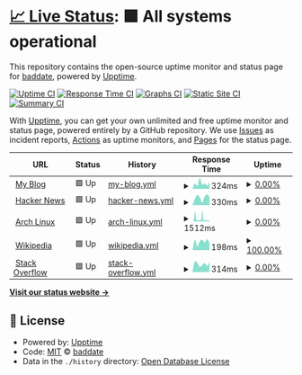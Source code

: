 # [📈 Live Status](https://url.tldr.plus): <!--live status--> **🟩 All systems operational**

This repository contains the open-source uptime monitor and status page for [baddate](https://url.tldr.plus), powered by [Upptime](https://github.com/upptime/upptime).

[![Uptime CI](https://github.com/koj-co/upptime/workflows/Uptime%20CI/badge.svg)](https://github.com/koj-co/upptime/actions?query=workflow%3A%22Uptime+CI%22)
[![Response Time CI](https://github.com/koj-co/upptime/workflows/Response%20Time%20CI/badge.svg)](https://github.com/koj-co/upptime/actions?query=workflow%3A%22Response+Time+CI%22)
[![Graphs CI](https://github.com/koj-co/upptime/workflows/Graphs%20CI/badge.svg)](https://github.com/koj-co/upptime/actions?query=workflow%3A%22Graphs+CI%22)
[![Static Site CI](https://github.com/koj-co/upptime/workflows/Static%20Site%20CI/badge.svg)](https://github.com/koj-co/upptime/actions?query=workflow%3A%22Static+Site+CI%22)
[![Summary CI](https://github.com/koj-co/upptime/workflows/Summary%20CI/badge.svg)](https://github.com/koj-co/upptime/actions?query=workflow%3A%22Summary+CI%22)

With [Upptime](https://upptime.js.org), you can get your own unlimited and free uptime monitor and status page, powered entirely by a GitHub repository. We use [Issues](https://github.com/baddate/upptime-monitor/issues) as incident reports, [Actions](https://github.com/baddate/upptime-monitor/actions) as uptime monitors, and [Pages](https://url.tldr.plus) for the status page.

<!--start: status pages-->
<!-- This summary is generated by Upptime (https://github.com/upptime/upptime) -->
<!-- Do not edit this manually, your changes will be overwritten -->
<!-- prettier-ignore -->
| URL | Status | History | Response Time | Uptime |
| --- | ------ | ------- | ------------- | ------ |
| <img alt="" src="https://icons.duckduckgo.com/ip3/smj.im.ico" height="13"> [My Blog](https://smj.im) | 🟩 Up | [my-blog.yml](https://github.com/baddate/uptime-monitor/commits/HEAD/history/my-blog.yml) | <details><summary><img alt="Response time graph" src="./graphs/my-blog/response-time-week.png" height="20"> 324ms</summary><br><a href="https://baddate.github.io/uptime-monitor/history/my-blog"><img alt="Response time 257" src="https://img.shields.io/endpoint?url=https%3A%2F%2Fraw.githubusercontent.com%2Fbaddate%2Fuptime-monitor%2FHEAD%2Fapi%2Fmy-blog%2Fresponse-time.json"></a><br><a href="https://baddate.github.io/uptime-monitor/history/my-blog"><img alt="24-hour response time 283" src="https://img.shields.io/endpoint?url=https%3A%2F%2Fraw.githubusercontent.com%2Fbaddate%2Fuptime-monitor%2FHEAD%2Fapi%2Fmy-blog%2Fresponse-time-day.json"></a><br><a href="https://baddate.github.io/uptime-monitor/history/my-blog"><img alt="7-day response time 324" src="https://img.shields.io/endpoint?url=https%3A%2F%2Fraw.githubusercontent.com%2Fbaddate%2Fuptime-monitor%2FHEAD%2Fapi%2Fmy-blog%2Fresponse-time-week.json"></a><br><a href="https://baddate.github.io/uptime-monitor/history/my-blog"><img alt="30-day response time 319" src="https://img.shields.io/endpoint?url=https%3A%2F%2Fraw.githubusercontent.com%2Fbaddate%2Fuptime-monitor%2FHEAD%2Fapi%2Fmy-blog%2Fresponse-time-month.json"></a><br><a href="https://baddate.github.io/uptime-monitor/history/my-blog"><img alt="1-year response time 263" src="https://img.shields.io/endpoint?url=https%3A%2F%2Fraw.githubusercontent.com%2Fbaddate%2Fuptime-monitor%2FHEAD%2Fapi%2Fmy-blog%2Fresponse-time-year.json"></a></details> | <details><summary><a href="https://baddate.github.io/uptime-monitor/history/my-blog">0.00%</a></summary><a href="https://baddate.github.io/uptime-monitor/history/my-blog"><img alt="All-time uptime 76.23%" src="https://img.shields.io/endpoint?url=https%3A%2F%2Fraw.githubusercontent.com%2Fbaddate%2Fuptime-monitor%2FHEAD%2Fapi%2Fmy-blog%2Fuptime.json"></a><br><a href="https://baddate.github.io/uptime-monitor/history/my-blog"><img alt="24-hour uptime 0.00%" src="https://img.shields.io/endpoint?url=https%3A%2F%2Fraw.githubusercontent.com%2Fbaddate%2Fuptime-monitor%2FHEAD%2Fapi%2Fmy-blog%2Fuptime-day.json"></a><br><a href="https://baddate.github.io/uptime-monitor/history/my-blog"><img alt="7-day uptime 0.00%" src="https://img.shields.io/endpoint?url=https%3A%2F%2Fraw.githubusercontent.com%2Fbaddate%2Fuptime-monitor%2FHEAD%2Fapi%2Fmy-blog%2Fuptime-week.json"></a><br><a href="https://baddate.github.io/uptime-monitor/history/my-blog"><img alt="30-day uptime 0.00%" src="https://img.shields.io/endpoint?url=https%3A%2F%2Fraw.githubusercontent.com%2Fbaddate%2Fuptime-monitor%2FHEAD%2Fapi%2Fmy-blog%2Fuptime-month.json"></a><br><a href="https://baddate.github.io/uptime-monitor/history/my-blog"><img alt="1-year uptime 0.00%" src="https://img.shields.io/endpoint?url=https%3A%2F%2Fraw.githubusercontent.com%2Fbaddate%2Fuptime-monitor%2FHEAD%2Fapi%2Fmy-blog%2Fuptime-year.json"></a></details>
| <img alt="" src="https://icons.duckduckgo.com/ip3/news.ycombinator.com.ico" height="13"> [Hacker News](https://news.ycombinator.com) | 🟩 Up | [hacker-news.yml](https://github.com/baddate/uptime-monitor/commits/HEAD/history/hacker-news.yml) | <details><summary><img alt="Response time graph" src="./graphs/hacker-news/response-time-week.png" height="20"> 330ms</summary><br><a href="https://baddate.github.io/uptime-monitor/history/hacker-news"><img alt="Response time 322" src="https://img.shields.io/endpoint?url=https%3A%2F%2Fraw.githubusercontent.com%2Fbaddate%2Fuptime-monitor%2FHEAD%2Fapi%2Fhacker-news%2Fresponse-time.json"></a><br><a href="https://baddate.github.io/uptime-monitor/history/hacker-news"><img alt="24-hour response time 418" src="https://img.shields.io/endpoint?url=https%3A%2F%2Fraw.githubusercontent.com%2Fbaddate%2Fuptime-monitor%2FHEAD%2Fapi%2Fhacker-news%2Fresponse-time-day.json"></a><br><a href="https://baddate.github.io/uptime-monitor/history/hacker-news"><img alt="7-day response time 330" src="https://img.shields.io/endpoint?url=https%3A%2F%2Fraw.githubusercontent.com%2Fbaddate%2Fuptime-monitor%2FHEAD%2Fapi%2Fhacker-news%2Fresponse-time-week.json"></a><br><a href="https://baddate.github.io/uptime-monitor/history/hacker-news"><img alt="30-day response time 312" src="https://img.shields.io/endpoint?url=https%3A%2F%2Fraw.githubusercontent.com%2Fbaddate%2Fuptime-monitor%2FHEAD%2Fapi%2Fhacker-news%2Fresponse-time-month.json"></a><br><a href="https://baddate.github.io/uptime-monitor/history/hacker-news"><img alt="1-year response time 330" src="https://img.shields.io/endpoint?url=https%3A%2F%2Fraw.githubusercontent.com%2Fbaddate%2Fuptime-monitor%2FHEAD%2Fapi%2Fhacker-news%2Fresponse-time-year.json"></a></details> | <details><summary><a href="https://baddate.github.io/uptime-monitor/history/hacker-news">0.00%</a></summary><a href="https://baddate.github.io/uptime-monitor/history/hacker-news"><img alt="All-time uptime 67.00%" src="https://img.shields.io/endpoint?url=https%3A%2F%2Fraw.githubusercontent.com%2Fbaddate%2Fuptime-monitor%2FHEAD%2Fapi%2Fhacker-news%2Fuptime.json"></a><br><a href="https://baddate.github.io/uptime-monitor/history/hacker-news"><img alt="24-hour uptime 0.00%" src="https://img.shields.io/endpoint?url=https%3A%2F%2Fraw.githubusercontent.com%2Fbaddate%2Fuptime-monitor%2FHEAD%2Fapi%2Fhacker-news%2Fuptime-day.json"></a><br><a href="https://baddate.github.io/uptime-monitor/history/hacker-news"><img alt="7-day uptime 0.00%" src="https://img.shields.io/endpoint?url=https%3A%2F%2Fraw.githubusercontent.com%2Fbaddate%2Fuptime-monitor%2FHEAD%2Fapi%2Fhacker-news%2Fuptime-week.json"></a><br><a href="https://baddate.github.io/uptime-monitor/history/hacker-news"><img alt="30-day uptime 0.00%" src="https://img.shields.io/endpoint?url=https%3A%2F%2Fraw.githubusercontent.com%2Fbaddate%2Fuptime-monitor%2FHEAD%2Fapi%2Fhacker-news%2Fuptime-month.json"></a><br><a href="https://baddate.github.io/uptime-monitor/history/hacker-news"><img alt="1-year uptime 0.00%" src="https://img.shields.io/endpoint?url=https%3A%2F%2Fraw.githubusercontent.com%2Fbaddate%2Fuptime-monitor%2FHEAD%2Fapi%2Fhacker-news%2Fuptime-year.json"></a></details>
| <img alt="" src="https://icons.duckduckgo.com/ip3/archlinux.org.ico" height="13"> [Arch Linux](https://archlinux.org) | 🟩 Up | [arch-linux.yml](https://github.com/baddate/uptime-monitor/commits/HEAD/history/arch-linux.yml) | <details><summary><img alt="Response time graph" src="./graphs/arch-linux/response-time-week.png" height="20"> 1512ms</summary><br><a href="https://baddate.github.io/uptime-monitor/history/arch-linux"><img alt="Response time 1333" src="https://img.shields.io/endpoint?url=https%3A%2F%2Fraw.githubusercontent.com%2Fbaddate%2Fuptime-monitor%2FHEAD%2Fapi%2Farch-linux%2Fresponse-time.json"></a><br><a href="https://baddate.github.io/uptime-monitor/history/arch-linux"><img alt="24-hour response time 978" src="https://img.shields.io/endpoint?url=https%3A%2F%2Fraw.githubusercontent.com%2Fbaddate%2Fuptime-monitor%2FHEAD%2Fapi%2Farch-linux%2Fresponse-time-day.json"></a><br><a href="https://baddate.github.io/uptime-monitor/history/arch-linux"><img alt="7-day response time 1512" src="https://img.shields.io/endpoint?url=https%3A%2F%2Fraw.githubusercontent.com%2Fbaddate%2Fuptime-monitor%2FHEAD%2Fapi%2Farch-linux%2Fresponse-time-week.json"></a><br><a href="https://baddate.github.io/uptime-monitor/history/arch-linux"><img alt="30-day response time 2707" src="https://img.shields.io/endpoint?url=https%3A%2F%2Fraw.githubusercontent.com%2Fbaddate%2Fuptime-monitor%2FHEAD%2Fapi%2Farch-linux%2Fresponse-time-month.json"></a><br><a href="https://baddate.github.io/uptime-monitor/history/arch-linux"><img alt="1-year response time 1084" src="https://img.shields.io/endpoint?url=https%3A%2F%2Fraw.githubusercontent.com%2Fbaddate%2Fuptime-monitor%2FHEAD%2Fapi%2Farch-linux%2Fresponse-time-year.json"></a></details> | <details><summary><a href="https://baddate.github.io/uptime-monitor/history/arch-linux">0.00%</a></summary><a href="https://baddate.github.io/uptime-monitor/history/arch-linux"><img alt="All-time uptime 0.01%" src="https://img.shields.io/endpoint?url=https%3A%2F%2Fraw.githubusercontent.com%2Fbaddate%2Fuptime-monitor%2FHEAD%2Fapi%2Farch-linux%2Fuptime.json"></a><br><a href="https://baddate.github.io/uptime-monitor/history/arch-linux"><img alt="24-hour uptime 0.00%" src="https://img.shields.io/endpoint?url=https%3A%2F%2Fraw.githubusercontent.com%2Fbaddate%2Fuptime-monitor%2FHEAD%2Fapi%2Farch-linux%2Fuptime-day.json"></a><br><a href="https://baddate.github.io/uptime-monitor/history/arch-linux"><img alt="7-day uptime 0.00%" src="https://img.shields.io/endpoint?url=https%3A%2F%2Fraw.githubusercontent.com%2Fbaddate%2Fuptime-monitor%2FHEAD%2Fapi%2Farch-linux%2Fuptime-week.json"></a><br><a href="https://baddate.github.io/uptime-monitor/history/arch-linux"><img alt="30-day uptime 0.00%" src="https://img.shields.io/endpoint?url=https%3A%2F%2Fraw.githubusercontent.com%2Fbaddate%2Fuptime-monitor%2FHEAD%2Fapi%2Farch-linux%2Fuptime-month.json"></a><br><a href="https://baddate.github.io/uptime-monitor/history/arch-linux"><img alt="1-year uptime 0.00%" src="https://img.shields.io/endpoint?url=https%3A%2F%2Fraw.githubusercontent.com%2Fbaddate%2Fuptime-monitor%2FHEAD%2Fapi%2Farch-linux%2Fuptime-year.json"></a></details>
| <img alt="" src="https://icons.duckduckgo.com/ip3/en.wikipedia.org.ico" height="13"> [Wikipedia](https://en.wikipedia.org) | 🟩 Up | [wikipedia.yml](https://github.com/baddate/uptime-monitor/commits/HEAD/history/wikipedia.yml) | <details><summary><img alt="Response time graph" src="./graphs/wikipedia/response-time-week.png" height="20"> 198ms</summary><br><a href="https://baddate.github.io/uptime-monitor/history/wikipedia"><img alt="Response time 194" src="https://img.shields.io/endpoint?url=https%3A%2F%2Fraw.githubusercontent.com%2Fbaddate%2Fuptime-monitor%2FHEAD%2Fapi%2Fwikipedia%2Fresponse-time.json"></a><br><a href="https://baddate.github.io/uptime-monitor/history/wikipedia"><img alt="24-hour response time 333" src="https://img.shields.io/endpoint?url=https%3A%2F%2Fraw.githubusercontent.com%2Fbaddate%2Fuptime-monitor%2FHEAD%2Fapi%2Fwikipedia%2Fresponse-time-day.json"></a><br><a href="https://baddate.github.io/uptime-monitor/history/wikipedia"><img alt="7-day response time 198" src="https://img.shields.io/endpoint?url=https%3A%2F%2Fraw.githubusercontent.com%2Fbaddate%2Fuptime-monitor%2FHEAD%2Fapi%2Fwikipedia%2Fresponse-time-week.json"></a><br><a href="https://baddate.github.io/uptime-monitor/history/wikipedia"><img alt="30-day response time 231" src="https://img.shields.io/endpoint?url=https%3A%2F%2Fraw.githubusercontent.com%2Fbaddate%2Fuptime-monitor%2FHEAD%2Fapi%2Fwikipedia%2Fresponse-time-month.json"></a><br><a href="https://baddate.github.io/uptime-monitor/history/wikipedia"><img alt="1-year response time 189" src="https://img.shields.io/endpoint?url=https%3A%2F%2Fraw.githubusercontent.com%2Fbaddate%2Fuptime-monitor%2FHEAD%2Fapi%2Fwikipedia%2Fresponse-time-year.json"></a></details> | <details><summary><a href="https://baddate.github.io/uptime-monitor/history/wikipedia">100.00%</a></summary><a href="https://baddate.github.io/uptime-monitor/history/wikipedia"><img alt="All-time uptime 94.72%" src="https://img.shields.io/endpoint?url=https%3A%2F%2Fraw.githubusercontent.com%2Fbaddate%2Fuptime-monitor%2FHEAD%2Fapi%2Fwikipedia%2Fuptime.json"></a><br><a href="https://baddate.github.io/uptime-monitor/history/wikipedia"><img alt="24-hour uptime 100.00%" src="https://img.shields.io/endpoint?url=https%3A%2F%2Fraw.githubusercontent.com%2Fbaddate%2Fuptime-monitor%2FHEAD%2Fapi%2Fwikipedia%2Fuptime-day.json"></a><br><a href="https://baddate.github.io/uptime-monitor/history/wikipedia"><img alt="7-day uptime 100.00%" src="https://img.shields.io/endpoint?url=https%3A%2F%2Fraw.githubusercontent.com%2Fbaddate%2Fuptime-monitor%2FHEAD%2Fapi%2Fwikipedia%2Fuptime-week.json"></a><br><a href="https://baddate.github.io/uptime-monitor/history/wikipedia"><img alt="30-day uptime 100.00%" src="https://img.shields.io/endpoint?url=https%3A%2F%2Fraw.githubusercontent.com%2Fbaddate%2Fuptime-monitor%2FHEAD%2Fapi%2Fwikipedia%2Fuptime-month.json"></a><br><a href="https://baddate.github.io/uptime-monitor/history/wikipedia"><img alt="1-year uptime 100.00%" src="https://img.shields.io/endpoint?url=https%3A%2F%2Fraw.githubusercontent.com%2Fbaddate%2Fuptime-monitor%2FHEAD%2Fapi%2Fwikipedia%2Fuptime-year.json"></a></details>
| <img alt="" src="https://icons.duckduckgo.com/ip3/stackoverflow.com.ico" height="13"> [Stack Overflow](https://stackoverflow.com) | 🟩 Up | [stack-overflow.yml](https://github.com/baddate/uptime-monitor/commits/HEAD/history/stack-overflow.yml) | <details><summary><img alt="Response time graph" src="./graphs/stack-overflow/response-time-week.png" height="20"> 314ms</summary><br><a href="https://baddate.github.io/uptime-monitor/history/stack-overflow"><img alt="Response time 226" src="https://img.shields.io/endpoint?url=https%3A%2F%2Fraw.githubusercontent.com%2Fbaddate%2Fuptime-monitor%2FHEAD%2Fapi%2Fstack-overflow%2Fresponse-time.json"></a><br><a href="https://baddate.github.io/uptime-monitor/history/stack-overflow"><img alt="24-hour response time 387" src="https://img.shields.io/endpoint?url=https%3A%2F%2Fraw.githubusercontent.com%2Fbaddate%2Fuptime-monitor%2FHEAD%2Fapi%2Fstack-overflow%2Fresponse-time-day.json"></a><br><a href="https://baddate.github.io/uptime-monitor/history/stack-overflow"><img alt="7-day response time 314" src="https://img.shields.io/endpoint?url=https%3A%2F%2Fraw.githubusercontent.com%2Fbaddate%2Fuptime-monitor%2FHEAD%2Fapi%2Fstack-overflow%2Fresponse-time-week.json"></a><br><a href="https://baddate.github.io/uptime-monitor/history/stack-overflow"><img alt="30-day response time 326" src="https://img.shields.io/endpoint?url=https%3A%2F%2Fraw.githubusercontent.com%2Fbaddate%2Fuptime-monitor%2FHEAD%2Fapi%2Fstack-overflow%2Fresponse-time-month.json"></a><br><a href="https://baddate.github.io/uptime-monitor/history/stack-overflow"><img alt="1-year response time 253" src="https://img.shields.io/endpoint?url=https%3A%2F%2Fraw.githubusercontent.com%2Fbaddate%2Fuptime-monitor%2FHEAD%2Fapi%2Fstack-overflow%2Fresponse-time-year.json"></a></details> | <details><summary><a href="https://baddate.github.io/uptime-monitor/history/stack-overflow">0.00%</a></summary><a href="https://baddate.github.io/uptime-monitor/history/stack-overflow"><img alt="All-time uptime 51.44%" src="https://img.shields.io/endpoint?url=https%3A%2F%2Fraw.githubusercontent.com%2Fbaddate%2Fuptime-monitor%2FHEAD%2Fapi%2Fstack-overflow%2Fuptime.json"></a><br><a href="https://baddate.github.io/uptime-monitor/history/stack-overflow"><img alt="24-hour uptime 0.00%" src="https://img.shields.io/endpoint?url=https%3A%2F%2Fraw.githubusercontent.com%2Fbaddate%2Fuptime-monitor%2FHEAD%2Fapi%2Fstack-overflow%2Fuptime-day.json"></a><br><a href="https://baddate.github.io/uptime-monitor/history/stack-overflow"><img alt="7-day uptime 0.00%" src="https://img.shields.io/endpoint?url=https%3A%2F%2Fraw.githubusercontent.com%2Fbaddate%2Fuptime-monitor%2FHEAD%2Fapi%2Fstack-overflow%2Fuptime-week.json"></a><br><a href="https://baddate.github.io/uptime-monitor/history/stack-overflow"><img alt="30-day uptime 0.00%" src="https://img.shields.io/endpoint?url=https%3A%2F%2Fraw.githubusercontent.com%2Fbaddate%2Fuptime-monitor%2FHEAD%2Fapi%2Fstack-overflow%2Fuptime-month.json"></a><br><a href="https://baddate.github.io/uptime-monitor/history/stack-overflow"><img alt="1-year uptime 0.00%" src="https://img.shields.io/endpoint?url=https%3A%2F%2Fraw.githubusercontent.com%2Fbaddate%2Fuptime-monitor%2FHEAD%2Fapi%2Fstack-overflow%2Fuptime-year.json"></a></details>

<!--end: status pages-->

[**Visit our status website →**](https://url.tldr.plus)

## 📄 License

- Powered by: [Upptime](https://github.com/upptime/upptime)
- Code: [MIT](./LICENSE) © [baddate](https://url.tldr.plus)
- Data in the `./history` directory: [Open Database License](https://opendatacommons.org/licenses/odbl/1-0/)

